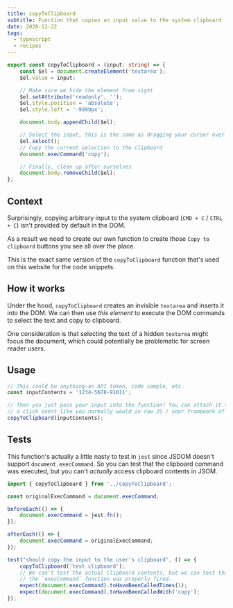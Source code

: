```yaml
---
title: copyToClipboard
subtitle: Function that copies an input value to the system clipboard
date: 2020-12-22
tags:
  - typescript
  - recipes
---
```


```ts
export const copyToClipboard = (input: string) => {
	const $el = document.createElement('textarea');
	$el.value = input;

	// Make sure we hide the element from sight
	$el.setAttribute('readonly', '');
	$el.style.position = 'absolute';
	$el.style.left = '-9999px';

	document.body.appendChild($el);

	// Select the input, this is the same as dragging your cursor over it.
	$el.select();
	// Copy the current selection to the clipboard
	document.execCommand('copy');

	// Finally, clean up after ourselves
	document.body.removeChild($el);
};
```

## Context

Surprisingly, copying arbitrary input to the system clipboard (`CMD + C` / `CTRL + C`) isn't provided by default in the DOM.

As a result we need to create our own function to create those `Copy to clipboard` buttons you see all over the place.

This is the exact same version of the `copyToClipboard` function that's used on this website for the code snippets.

## How it works

Under the hood, `copyToClipboard` creates an invisible `textarea` and inserts it into the DOM. We can then use _this element_ to execute the DOM commands to select the text and copy to clipboard.

One consideration is that selecting the text of a hidden `textarea` might focus the document, which could potentially be problematic for screen reader users.

## Usage

```ts
// This could be anything—an API token, code sample, etc.
const inputContents = '1234-5678-91011';

// Then you just pass your input into the function! You can attach it to
// a click event like you normally would in raw JS / your framework of choice.
copyToClipboard(inputContents);
```

## Tests

This function's actually a little nasty to test in `jest` since JSDOM doesn't support `document.execCommand`. So you can test that the clipboard command was executed, but you can't _actually_ access clipboard contents in JSOM.

```ts
import { copyToClipboard } from '../copyToClipboard';

const originalExecCommand = document.execCommand;

beforeEach(() => {
	document.execCommand = jest.fn();
});

afterEach(() => {
	document.execCommand = originalExecCommand;
});

test("should copy the input to the user's clipboard", () => {
	copyToClipboard('test clipboard');
	// We can't test the actual clipboard contents, but we can test that
	// the `execCommand` function was properly fired.
	expect(document.execCommand).toHaveBeenCalledTimes(1);
	expect(document.execCommand).toHaveBeenCalledWith('copy');
});
```
